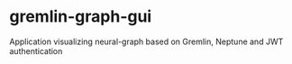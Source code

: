 # gremlin-graph-gui
Application visualizing neural-graph based on Gremlin, Neptune and JWT authentication
